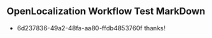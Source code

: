 ## OpenLocalization Workflow Test MarkDown
* 6d237836-49a2-48fa-aa80-ffdb4853760f 
thanks!<!--HONumber=Mar16_HO4-->
